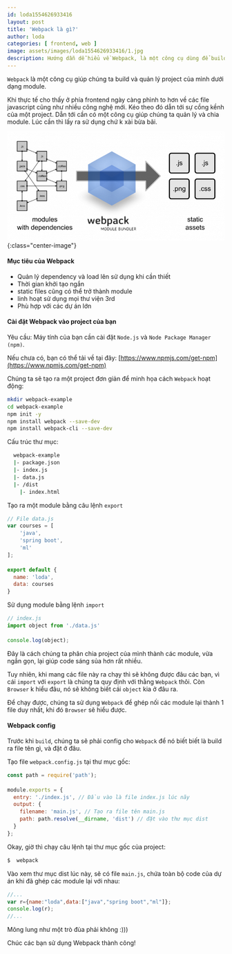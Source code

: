 ```yaml
---
id: loda1554626933416
layout: post
title: 'Webpack là gì?'
author: loda
categories: [ frontend, web ]
image: assets/images/loda1554626933416/1.jpg
description: Hướng dẫn dễ hiểu về Webpack, là một công cụ dùng để build các mô-đun JavaScript
---
```


`Webpack` là một công cụ giúp chúng ta build và quản lý project của mình dưới dạng module. 

Khi thực tế cho thấy ở phía frontend ngày càng phình to hơn về các file javascript cũng như nhiều công nghệ mới. Kéo theo đó dẫn tới sự cồng kềnh của một project. Dẫn tới cần có một công cụ giúp chúng ta quản lý và chia module. Lúc cần thì lấy ra sử dụng chứ k xài bừa bãi.

![webpack](/assets/images/loda1554626933416/2.png){:class="center-image"}

#### Mục tiêu của Webpack
* Quản lý dependency và load lên sử dụng khi cần thiết
* Thời gian khởi tạo ngắn
* static files cũng có thể trở thành module
* linh hoạt sử dụng mọi thư viện 3rd
* Phù hợp với các dự án lớn

#### Cài đặt Webpack vào project của bạn

Yêu cầu: Máy tính của bạn cần cài đặt `Node.js` và `Node Package Manager (npm)`.

Nếu chưa có, bạn có thể tải về tại đây:
[https://www.npmjs.com/get-npm](https://www.npmjs.com/get-npm)


Chúng ta sẽ tạo ra một project đơn giản để minh họa cách `Webpack` hoạt động:

```bash
mkdir webpack-example
cd webpack-example
npm init -y
npm install webpack --save-dev
npm install webpack-cli --save-dev
```
Cấu trúc thư mục:

```bash
  webpack-example
  |- package.json
  |- index.js
  |- data.js
  |- /dist
    |- index.html
```

Tạo ra một module bằng câu lệnh `export`

```js
// File data.js
var courses = [
	'java',
	'spring boot',
	'ml'
];

export default {
  name: 'loda',
  data: courses
}
```

Sử dụng module bằng lệnh `import`

```js
// index.js
import object from './data.js'

console.log(object);
```

Đây là cách chúng ta phân chia project của mình thành các module, vừa ngắn gọn, lại giúp code sáng sủa hơn rất nhiều.

Tuy nhiên, khi mang các file này ra chạy thì sẽ không được đâu các bạn, vì cái `import` với `export` là chúng ta quy định với thằng `Webpack` thôi. Còn `Browser` k hiểu đâu, nó sẽ không biết cái `object` kia ở đâu ra.

Để chạy được, chúng ta sử dụng `Webpack` để ghép nối các module lại thành 1 file duy nhất, khi đó `Browser` sẽ hiểu được.


#### Webpack config

Trước khi `build`, chúng ta sẽ phải config cho `Webpack` để nó biết biết là build ra file tên gì, và đặt ở đâu.

Tạo file `webpack.config.js` tại thư mục gốc:

```js
const path = require('path');

module.exports = {
  entry: './index.js', // Đầu vào là file index.js lúc nãy
  output: {
    filename: 'main.js', // Tạo ra file tên main.js
    path: path.resolve(__dirname, 'dist') // đặt vào thư mục dist
  }
};
```

Okay, giờ thì chạy câu lệnh tại thư mục gốc của project:

```bash
$  webpack
```

Vào xem thư mục dist lúc này, sẽ có file `main.js`, chứa toàn bộ code của dự án khi đã ghép các module lại với nhau:

```js
//...
var r={name:"loda",data:["java","spring boot","ml"]};
console.log(r);
//...
```
Mông lung như một trò đùa phải không :)))

Chúc các bạn sử dụng Webpack thành công!



